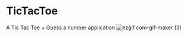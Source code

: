 # TicTacToe
A Tic Tac Toe + Guess a number application
![ezgif com-gif-maker (3)](https://user-images.githubusercontent.com/114444732/197261157-e30e9491-f0e7-456e-bfe4-9df5563fb70c.gif)
